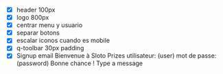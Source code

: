 - [x] header 100px
- [x] logo 800px
- [x] centrar menu y usuario
- [x] separar botons
- [x] escalar iconos cuando es mobile
- [x] q-toolbar 30px padding
- [x] Signup email
        Bienvenue à Sloto Prizes
        utilisateur: (user)
        mot de passe: (password)
        Bonne chance !
        Type a message
